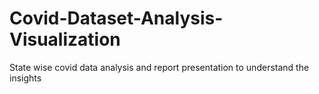 # Covid-Dataset-Analysis-Visualization
State wise covid data analysis and report presentation to understand the insights 
